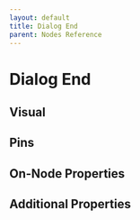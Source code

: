 ```yaml
---
layout: default
title: Dialog End
parent: Nodes Reference
---
```

# Dialog End

## Visual

## Pins

## On-Node Properties

## Additional Properties
